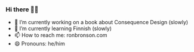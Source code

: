 ### Hi there 👋🏿

- 🔭 I’m currently working on a book about Consequence Design (slowly)
- 🌱 I’m currently learning Finnish (slowly)
- 📫 How to reach me: ronbronson.com
- 😄 Pronouns: he/him
<!-- - ⚡ Fun fact: -->

